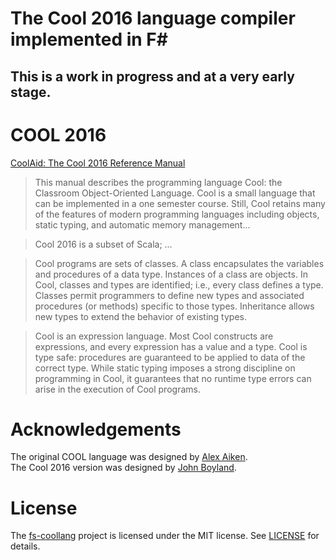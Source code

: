 # The Cool 2016 language compiler implemented in F#

## This is a work in progress and at a very early stage.

# COOL 2016

[CoolAid: The Cool 2016 Reference Manual](http://pabst.cs.uwm.edu/classes/cs654/handouts/cool-manual.pdf)

> This manual describes the programming language Cool: the Classroom Object-Oriented Language. Cool
is a small language that can be implemented in a one semester course. Still, Cool retains many of
the features of modern programming languages including objects, static typing, and automatic memory
management...  

> Cool 2016 is a subset of Scala; ...  

> Cool programs are sets of classes. A class encapsulates the variables and procedures of a data type.
Instances of a class are objects. In Cool, classes and types are identified; i.e., every class defines a type.
Classes permit programmers to define new types and associated procedures (or methods) specific to those
types. Inheritance allows new types to extend the behavior of existing types.  

> Cool is an expression language. Most Cool constructs are expressions, and every expression has a
value and a type. Cool is type safe: procedures are guaranteed to be applied to data of the correct type.
While static typing imposes a strong discipline on programming in Cool, it guarantees that no runtime
type errors can arise in the execution of Cool programs.

# Acknowledgements

 The original COOL language was designed by [Alex Aiken](https://theory.stanford.edu/~aiken/).  
 The Cool 2016 version was designed by [John Boyland](https://uwm.edu/engineering/people/boyland-ph-d-john/).

# License

The [fs-coollang](https://github.com/mykolav/fs-coollang) project is licensed under the MIT license.
See [LICENSE](./LICENSE) for details.
